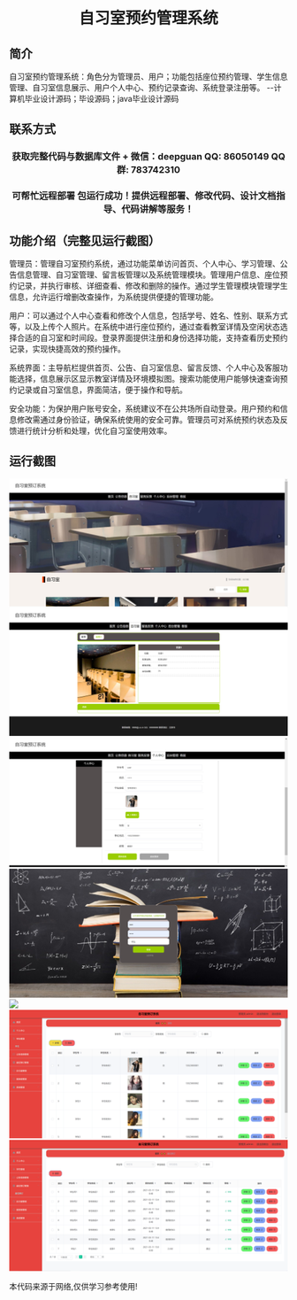 <p><h1 align="center">自习室预约管理系统</h1></p>

## 简介
自习室预约管理系统：角色分为管理员、用户；功能包括座位预约管理、学生信息管理、自习室信息展示、用户个人中心、预约记录查询、系统登录注册等。    --计算机毕业设计源码；毕设源码；java毕业设计源码


## 联系方式
<p><h3 align="center">获取完整代码与数据库文件 + 微信：deepguan QQ: 86050149 QQ群: 783742310</h3></p>
<p><h3 align="center">可帮忙远程部署 包运行成功！提供远程部署、修改代码、设计文档指导、代码讲解等服务！</h3></p>

## 功能介绍（完整见运行截图）
管理员：管理自习室预约系统，通过功能菜单访问首页、个人中心、学习管理、公告信息管理、自习室管理、留言板管理以及系统管理模块。管理用户信息、座位预约记录，并执行审核、详细查看、修改和删除的操作。通过学生管理模块管理学生信息，允许运行增删改查操作，为系统提供便捷的管理功能。

用户：可以通过个人中心查看和修改个人信息，包括学号、姓名、性别、联系方式等，以及上传个人照片。在系统中进行座位预约，通过查看教室详情及空闲状态选择合适的自习室和时间段。登录界面提供注册和身份选择功能，支持查看历史预约记录，实现快捷高效的预约操作。

系统界面：主导航栏提供首页、公告、自习室信息、留言反馈、个人中心及客服功能选择，信息展示区显示教室详情及环境模拟图。搜索功能使用户能够快速查询预约记录或自习室信息，界面简洁，便于操作和导航。

安全功能：为保护用户账号安全，系统建议不在公共场所自动登录。用户预约和信息修改需通过身份验证，确保系统使用的安全可靠。管理员可对系统预约状态及反馈进行统计分析和处理，优化自习室使用效率。


## 运行截图
![](imgs/588112-20230711113344642-1189320045.png)
![](imgs/588112-20230711113352339-120591130.png)
![](imgs/588112-20230711113358821-918660764.png)
![](imgs/588112-20230711113403508-882118109.png)
![](imgs/588112-20230711113417545-1080244762.png)
![](imgs/588112-20230711113437030-1308584384.png)
![](imgs/588112-20230711113441463-457672534.png)

<p>本代码来源于网络,仅供学习参考使用!</p>
